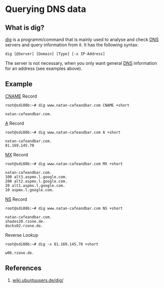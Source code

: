 # Querying DNS data

## What is dig?

[dig](/acronyms) is a programm/command that is mainly used to analyse and check [DNS](/acronyms) servers and query information from it. It has the following syntax:

```ssh
dig [@Server] [Domain] [Type] [-x IP-Address]
```

The server is not necessary, when you only want general [DNS](/acronyms) information for an address (see examples above).

## Example

[CNAME](/acronyms) Record

```ssh
root@sdi08b:~# dig www.natan-cafeandbar.com CNAME +short

natan-cafeandbar.com.
```

[A](/acronyms) Record

```ssh
root@sdi08b:~# dig www.natan-cafeandbar.com A +short

natan-cafeandbar.com.
81.169.145.70
```

[MX](/acronyms) Record

```ssh
root@sdi08b:~# dig www.natan-cafeandbar.com MX +short

natan-cafeandbar.com.
100 alt3.aspmx.l.google.com.
200 alt2.aspmx.l.google.com.
20 alt1.aspmx.l.google.com.
10 aspmx.l.google.com.
```

[NS](/acronyms) Record

```ssh
root@sdi08b:~# dig www.natan-cafeandbar.com NS +short

natan-cafeandbar.com.
shades20.rzone.de.
docks02.rzone.de.
```

Reverse Lookup

```ssh
root@sdi08b:~# dig -x 81.169.145.70 +short

w06.rzone.de.
```

## References

1. [wiki.ubuntuusers.de/dig/](https://wiki.ubuntuusers.de/dig/)
